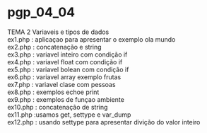 # pgp_04_04
TEMA 2 Variaveis e tipos de dados <br>
ex1.php : aplicaçao para apresentar o exemplo ola mundo <br>
ex2.php : concatenação e string <br>
ex3.php : variavel inteiro com condição if <br>
ex4.php : variavel float com condição if <br>
ex5.php : variavel bolean com condição if <br>
ex6.php : variavel array exemplo frutas <br>
ex7.php : variavel clase com pessoas  <br>
ex8.php : exemplos echoe print <br>
ex9.php : exemplos de funçao ambiente <br>
ex10.php : concatenação de string <br>
ex11.php :usamos get, settype e var_dump <br>
ex12.php : usando settype para apresentar divição do valor inteiro
